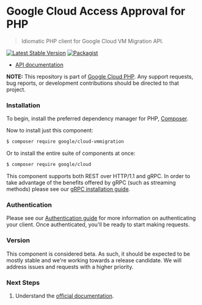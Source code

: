 # Google Cloud Access Approval for PHP

> Idiomatic PHP client for Google Cloud VM Migration API.

[![Latest Stable Version](https://poser.pugx.org/google/cloud-vmmigration/v/stable)](https://packagist.org/packages/google/cloud-vmmigration) [![Packagist](https://img.shields.io/packagist/dm/google/cloud-vmmigration.svg)](https://packagist.org/packages/google/cloud-vmmigration)

* [API documentation](http://googleapis.github.io/google-cloud-php/#/docs/cloud-vmmigration/latest/vmmigration/readme)

**NOTE:** This repository is part of [Google Cloud PHP](https://github.com/googleapis/google-cloud-php). Any
support requests, bug reports, or development contributions should be directed to
that project.

### Installation

To begin, install the preferred dependency manager for PHP, [Composer](https://getcomposer.org/).

Now to install just this component:

```sh
$ composer require google/cloud-vmmigration
```

Or to install the entire suite of components at once:

```sh
$ composer require google/cloud
```

This component supports both REST over HTTP/1.1 and gRPC. In order to take advantage of the benefits offered by gRPC (such as streaming methods)
please see our [gRPC installation guide](https://cloud.google.com/php/grpc).

### Authentication

Please see our [Authentication guide](https://github.com/googleapis/google-cloud-php/blob/master/AUTHENTICATION.md) for more information
on authenticating your client. Once authenticated, you'll be ready to start making requests.


### Version

This component is considered beta. As such, it should be expected to be mostly
stable and we're working towards a release candidate. We will address issues
and requests with a higher priority.

### Next Steps

1. Understand the [official documentation](https://cloud.google.com/vmmigration/docs).
